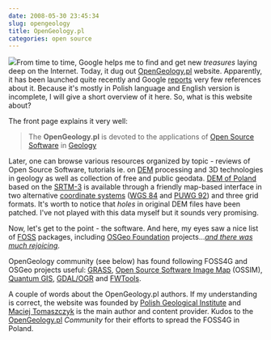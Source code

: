 ```yaml
---
date: 2008-05-30 23:45:34
slug: opengeology
title: OpenGeology.pl
categories: open source
---
```


[![](/images/logos/opengeology-pl-logo.gif)](http://opengeology.pl/)From time to time, Google helps me to find and get new _treasures_ laying deep on the Internet. Today, it dug out [OpenGeology.pl](http://opengeology.pl/) website. Apparently, it has been launched quite recently and Google [reports](http://www.google.com/search?q=opengeology.pl) very few references about it. Because it's mostly in Polish language and English version is incomplete, I will give a short overview of it here. So, what is this website about?





The front page explains it very well:


> The **OpenGeology.pl** is devoted to the applications of [Open Source Software](http://www.opensource.org/docs/definition.php) in [Geology](http://en.wikipedia.org/wiki/Geology)





Later, one can browse various resources organized by topic - reviews of Open Source Software, tutorials ie. on [DEM](http://en.wikipedia.org/wiki/Digital_elevation_model) processing and 3D technologies in geology as well as collection of free and public geodata. [DEM of Poland](http://opengeology.pl/index.php?act=category&sub=view&category_id=16) based on the [SRTM-3](http://en.wikipedia.org/wiki/Shuttle_Radar_Topography_Mission) is available through a friendly map-based interface in two alternative [coordinate systems](http://spatialreference.org/) ([WGS 84](http://spatialreference.org/ref/epsg/4326/) and [PUWG 92](http://spatialreference.org/ref/epsg/2180/)) and three grid formats. It's worth to notice that _holes_ in original DEM files have been patched. I've not played with this data myself but it sounds very promising.





Now, let's get to the point - the software. And here, my eyes saw a nice list of [FOSS](http://en.wikipedia.org/wiki/FOSS) packages, including [OSGeo Foundation](http://osgeo.org/) projects...[_and there was much rejoicing_](http://www.catb.org/jargon/html/A/and-there-was-much-rejoicing.html).




OpenGeology community (see below) has found following FOSS4G and OSGeo projects useful: [GRASS](http://opengeology.pl/index.php?act=category&sub=view&category_id=34), [Open Source Software Image Map](http://opengeology.pl/index.php?act=category&sub=details&id=70) (OSSIM), [Quantum GIS](http://opengeology.pl/index.php?act=category&sub=details&id=56), [GDAL/OGR](http://opengeology.pl/index.php?act=category&sub=details&id=69) and [FWTools](http://opengeology.pl/index.php?act=category&sub=details&id=28).





A couple of words about the OpenGeology.pl authors. If my understanding is correct, the website was founded by [Polish Geological Institute](http://www.pgi.gov.pl/pgi_en/) and [Maciej Tomaszczyk](http://www.opengeology.pl/index.php?act=author&sub=details&id=7) is the main author and content provider. Kudos to the [OpenGeology.pl](http://opengeology.pl/) _Community_ for their efforts to spread the FOSS4G in Poland.
